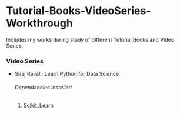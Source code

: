 # Tutorial-Books-VideoSeries-Workthrough
Includes my works during study of different Tutorial,Books and Video Series.

### Video Series
- Siraj Raval : Learn Python for Data Science
    ###### Dependencies installed
    1. Scikit_Learn
